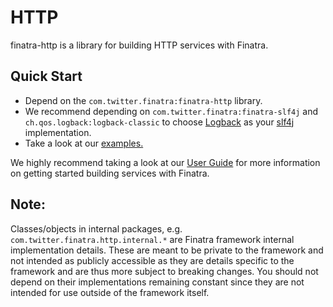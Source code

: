 HTTP
====
finatra-http is a library for building HTTP services with Finatra.

Quick Start
-----------
* Depend on the `com.twitter.finatra:finatra-http` library.
* We recommend depending on `com.twitter.finatra:finatra-slf4j` and `ch.qos.logback:logback-classic` to choose [Logback](https://logback.qos.ch/) as your [slf4j](https://www.slf4j.org/manual.html) implementation.
* Take a look at our [examples.](../examples/)


We highly recommend taking a look at our [User Guide](https://twitter.github.io/finatra/user-guide/) for more information on getting started building services with Finatra.

Note:
-----
Classes/objects in internal packages, e.g. `com.twitter.finatra.http.internal.*` are Finatra framework internal implementation details.
These are meant to be private to the framework and not intended as publicly accessible as they are details specific to the framework and
are thus more subject to breaking changes. You should not depend on their implementations remaining constant since they are not intended
for use outside of the framework itself.
